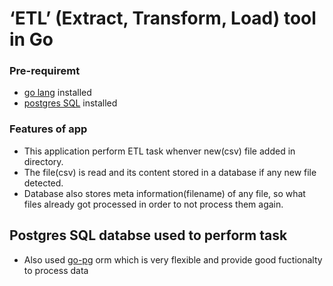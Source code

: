 # ‘ETL’ (Extract, Transform, Load) tool in Go

### Pre-requiremt
* [go lang](https://golang.org/doc/) installed
* [postgres SQL](https://www.postgresql.org/docs/) installed

### Features of app

* This application perform ETL task whenver new(csv) file added in directory.
* The file(csv) is read and its content stored in a database if any new file detected.
* Database also stores meta information(filename) of any file, so what files already got processed in order to not process them again.


## Postgres SQL databse used to perform task
* Also used [go-pg](https://godoc.org/github.com/go-pg/pg#pkg-examples) orm which is very flexible and provide good fuctionalty to process data
